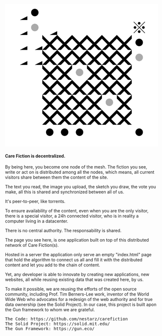 ![care-fiction](assets/mesh-2.png)

#### Care Fiction is decentralized.

By being here, you become one node of the mesh. The fiction you see, write or act on is distributed among all the nodes, which means, all current visitors share between them the content of the site.

The text you read, the image you upload, the sketch you draw, the vote you make, all this is shared and synchronized between all of us.

It's peer-to-peer, like torrents.

To ensure availability of the content, even when you are the only visitor, there is a special visitor, a 24h connected visitor, who is in reality a computer living in a datacenter.

There is no central authority. The responsability is shared.

The page you see here, is one application built on top of this distributed network of Care Fiction(s).

Hosted in a server the application only serve an empty "index.html" page that hold the algorithm to connect us all and fill it with the distributed content and let you add to the chain of content.

Yet, any developer is able to innovate by creating new applications, new websites, all while reusing existing data that was created here, by us.

To make it possible, we are reusing the efforts of the open source community, including Prof. Tim Berners-Lee work, inventor of the World Wide Web who advocates for a redesign of the web authority and for true data ownership (see the Solid Project). In our case, this project is built apon the Gun framework to whom we are grateful.

<pre>
The Code: https://github.com/nestarz/carefiction
The Solid Project: https://solid.mit.edu/
The Gun Framework: https://gun.eco/
</pre>
